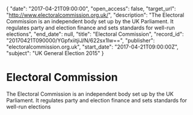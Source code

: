 {
  "date": "2017-04-21T09:00:00", 
  "open_access": false, 
  "target_url": "http://www.electoralcommission.org.uk/", 
  "description": "The Electoral Commission is an independent body set up by the UK Parliament. It regulates party and election finance and sets standards for well-run elections", 
  "end_date": null, 
  "title": "Electoral Commission", 
  "record_id": "20170421T090000/YGpfxiitjiJ/N/622sx1Iw==", 
  "publisher": "electoralcommission.org.uk", 
  "start_date": "2017-04-21T09:00:00Z", 
  "subject": "UK General Election 2015"
}

# Electoral Commission

The Electoral Commission is an independent body set up by the UK Parliament. It regulates party and election finance and sets standards for well-run elections